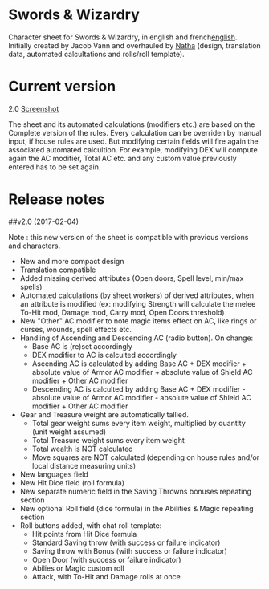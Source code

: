 # Swords & Wizardry

Character sheet for Swords & Wizardry, in english and french[english](http://barbariansoflemuria.webs.com/).
Initially created by Jacob Vann and overhauled by [Natha](https://github.com/NathaTerrien/roll20-wip/blob/master/README.md) (design, translation data, automated calcultations and rolls/roll template).

# Current version
2.0 [Screenshot](SWSheet.png)

The sheet and its automated calculations (modifiers etc.) are based on the Complete version of the rules.
Every calculation can be overriden by manual input, if house rules are used. But modifying certain fields will fire again the associated automated calcultion. For example, modifying DEX will compute again the AC modifier, Total AC etc. and any custom value previously entered has to be set again.

# Release notes

##v2.0 (2017-02-04)

Note : this new version of the sheet is compatible with previous versions and characters.

* New and more compact design
* Translation compatible
* Added missing derived attributes (Open doors, Spell level, min/max spells)
* Automated calculations (by sheet workers) of derived attributes, when an attribute is modified (ex: modifying Strength will calculate the melee To-Hit mod, Damage mod, Carry mod, Open Doors threshold)
* New "Other" AC modifier to note magic items effect on AC, like rings or curses, wounds, spell effects etc.
* Handling of Ascending and Descending AC (radio button). On change: 
  * Base AC is (re)set accordingly
  * DEX modifier to AC is calculted accordingly
  * Ascending AC is calculated by adding Base AC + DEX modifier + absolute value of Armor AC modifier + absolute value of Shield AC modifier + Other AC modifier
  * Descending AC is calculted by adding Base AC + DEX modifier - absolute value of Armor AC modifier - absolute value of Shield AC modifier + Other AC modifier
* Gear and Treasure weight are automatically tallied. 
  * Total gear weight sums every item weight, multiplied by quantity (unit weight assumed)
  * Total Treasure weight sums every item weight
  * Total wealth is NOT calculated
  * Move squares are NOT calculated (depending on house rules and/or local distance measuring units)
* New languages field
* New Hit Dice field (roll formula)
* New separate numeric field in the Saving Throwns bonuses repeating section
* New optional Roll field (dice formula) in the Abilities & Magic repeating section
* Roll buttons added, with chat roll template:
  * Hit points from Hit Dice formula
  * Standard Saving throw (with success or failure indicator)
  * Saving throw with Bonus (with success or failure indicator)
  * Open Door (with success or failure indicator)
  * Abilies or Magic custom roll
  * Attack, with To-Hit and Damage rolls at once
